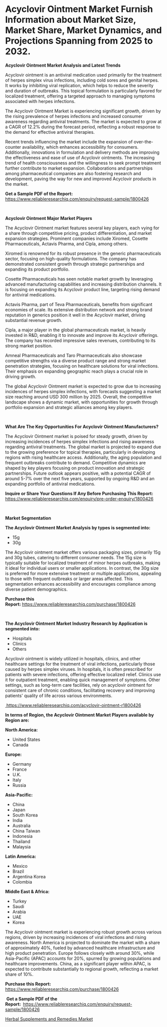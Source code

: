 <p><h1>Acyclovir Ointment Market Furnish Information about Market Size, Market Share, Market Dynamics, and Projections Spanning from 2025 to 2032.</h1></p><p><strong>Acyclovir Ointment Market Analysis and Latest Trends</strong></p>
<p><p>Acyclovir ointment is an antiviral medication used primarily for the treatment of herpes simplex virus infections, including cold sores and genital herpes. It works by inhibiting viral replication, which helps to reduce the severity and duration of outbreaks. This topical formulation is particularly favored for localized treatment, offering a targeted approach to managing symptoms associated with herpes infections.</p><p>The Acyclovir Ointment Market is experiencing significant growth, driven by the rising prevalence of herpes infections and increased consumer awareness regarding antiviral treatments. The market is expected to grow at a CAGR of 12.2% during the forecast period, reflecting a robust response to the demand for effective antiviral therapies. </p><p>Recent trends influencing the market include the expansion of over-the-counter availability, which enhances accessibility for consumers. Additionally, innovations in formulation and delivery methods are improving the effectiveness and ease of use of Acyclovir ointments. The increasing trend of health consciousness and the willingness to seek prompt treatment further contribute to market expansion. Collaborations and partnerships among pharmaceutical companies are also fostering research and development, paving the way for new and improved Acyclovir products in the market.</p></p>
<p><strong>Get a Sample PDF of the Report:&nbsp;</strong> <a href="https://www.reliableresearchiq.com/enquiry/request-sample/1800426?utm_campaign=2293&utm_medium=2&utm_source=Github&utm_content=ia&utm_term=08032025&utm_id=acyclovir-ointment">https://www.reliableresearchiq.com/enquiry/request-sample/1800426</a></p>
<p>&nbsp;</p>
<p><strong>Acyclovir Ointment Major Market Players</strong></p>
<p><p>The Acyclovir Ointment market features several key players, each vying for a share through competitive pricing, product differentiation, and market expansion strategies. Prominent companies include Xiromed, Cosette Pharmaceuticals, Actavis Pharma, and Cipla, among others.</p><p>Xiromed is renowned for its robust presence in the generic pharmaceuticals sector, focusing on high-quality formulations. The company has demonstrated consistent growth through strategic partnerships and expanding its product portfolio.</p><p>Cosette Pharmaceuticals has seen notable market growth by leveraging advanced manufacturing capabilities and increasing distribution channels. It is focusing on expanding its Acyclovir product line, targeting rising demand for antiviral medications.</p><p>Actavis Pharma, part of Teva Pharmaceuticals, benefits from significant economies of scale. Its extensive distribution network and strong brand reputation in generics position it well in the Acyclovir market, driving substantial revenue growth.</p><p>Cipla, a major player in the global pharmaceuticals market, is heavily invested in R&D, enabling it to innovate and improve its Acyclovir offerings. The company has recorded impressive sales revenues, contributing to its strong market position.</p><p>Amneal Pharmaceuticals and Taro Pharmaceuticals also showcase competitive strengths via a diverse product range and strong market penetration strategies, focusing on healthcare solutions for viral infections. Their emphasis on expanding geographic reach plays a crucial role in driving growth.</p><p>The global Acyclovir Ointment market is expected to grow due to increasing incidences of herpes simplex infections, with forecasts suggesting a market size reaching around USD 300 million by 2025. Overall, the competitive landscape shows a dynamic market, with opportunities for growth through portfolio expansion and strategic alliances among key players.</p></p>
<p>&nbsp;</p>
<p><strong>What Are The Key Opportunities For Acyclovir Ointment Manufacturers?</strong></p>
<p><p>The Acyclovir Ointment market is poised for steady growth, driven by increasing incidences of herpes simplex infections and rising awareness regarding antiviral treatments. The global market is projected to expand due to the growing preference for topical therapies, particularly in developing regions with rising healthcare access. Additionally, the aging population and frequent outbreaks contribute to demand. Competitive dynamics are shaped by key players focusing on product innovation and strategic partnerships. Future outlook appears positive, with a potential CAGR of around 5-7% over the next five years, supported by ongoing R&D and an expanding portfolio of antiviral medications.</p></p>
<p><strong>Inquire or Share Your Questions If Any Before Purchasing This Report:</strong> <a href="https://www.reliableresearchiq.com/enquiry/pre-order-enquiry/1800426?utm_campaign=2293&utm_medium=2&utm_source=Github&utm_content=ia&utm_term=08032025&utm_id=acyclovir-ointment">https://www.reliableresearchiq.com/enquiry/pre-order-enquiry/1800426</a></p>
<p>&nbsp;</p>
<p><strong>Market Segmentation</strong></p>
<p><strong>The Acyclovir Ointment Market Analysis by types is segmented into:</strong></p>
<p><ul><li>15g</li><li>30g</li></ul></p>
<p><p>The Acyclovir ointment market offers various packaging sizes, primarily 15g and 30g tubes, catering to different consumer needs. The 15g size is typically suitable for localized treatment of minor herpes outbreaks, making it ideal for individual users or smaller applications. In contrast, the 30g size is preferred for more extensive treatment or multiple applications, appealing to those with frequent outbreaks or larger areas affected. This segmentation enhances accessibility and encourages compliance among diverse patient demographics.</p></p>
<p><strong>Purchase this Report:&nbsp;</strong><a href="https://www.reliableresearchiq.com/purchase/1800426?utm_campaign=2293&utm_medium=2&utm_source=Github&utm_content=ia&utm_term=08032025&utm_id=acyclovir-ointment">https://www.reliableresearchiq.com/purchase/1800426</a></p>
<p>&nbsp;</p>
<p><strong>The Acyclovir Ointment Market Industry Research by Application is segmented into:</strong></p>
<p><ul><li>Hospitals</li><li>Clinics</li><li>Others</li></ul></p>
<p><p>Acyclovir ointment is widely utilized in hospitals, clinics, and other healthcare settings for the treatment of viral infections, particularly those caused by herpes simplex viruses. In hospitals, it is often prescribed for patients with severe infections, offering effective localized relief. Clinics use it for outpatient treatment, enabling quick management of symptoms. Other settings, such as long-term care facilities, rely on acyclovir ointment for consistent care of chronic conditions, facilitating recovery and improving patients' quality of life across various environments.</p></p>
<p><a href="https://www.reliableresearchiq.com/acyclovir-ointment-r1800426?utm_campaign=2293&utm_medium=2&utm_source=Github&utm_content=ia&utm_term=08032025&utm_id=acyclovir-ointment">&nbsp;https://www.reliableresearchiq.com/acyclovir-ointment-r1800426</a></p>
<p><strong>In terms of Region, the Acyclovir Ointment Market Players available by Region are:</strong></p>
<p>
    <p> <strong> North America: </strong>
        <ul>
            <li>United States</li>
            <li>Canada</li>
        </ul>
        </p> 
    <p> <strong> Europe: </strong>
        <ul>
            <li>Germany</li>
            <li>France</li>
            <li>U.K.</li>
            <li>Italy</li>
            <li>Russia</li>
        </ul>
        </p> 
    <p> <strong> Asia-Pacific: </strong>
        <ul>
            <li>China</li>
            <li>Japan</li>
            <li>South Korea</li>
            <li>India</li>
            <li>Australia</li>
            <li>China Taiwan</li>
            <li>Indonesia</li>
            <li>Thailand</li>
            <li>Malaysia</li>
        </ul>
        </p> 
    <p> <strong> Latin America: </strong>
        <ul>
            <li>Mexico</li>
            <li>Brazil</li>
            <li>Argentina Korea</li>
            <li>Colombia</li>
        </ul>
        </p> 
    <p> <strong> Middle East & Africa: </strong>
        <ul>
            <li>Turkey</li>
            <li>Saudi</li>
            <li>Arabia</li>
            <li>UAE</li>
            <li>Korea</li>
        </ul>
    </p>
    </p>
<p><p>The Acyclovir ointment market is experiencing robust growth across various regions, driven by increasing incidences of viral infections and rising awareness. North America is projected to dominate the market with a share of approximately 40%, fueled by advanced healthcare infrastructure and high product penetration. Europe follows closely with around 30%, while Asia-Pacific (APAC) accounts for 20%, spurred by growing populations and healthcare improvements. China, as a significant player within APAC, is expected to contribute substantially to regional growth, reflecting a market share of 10%.</p></p>
<p><strong>Purchase this Report: </strong><a href="https://www.reliableresearchiq.com/purchase/1800426?utm_campaign=2293&utm_medium=2&utm_source=Github&utm_content=ia&utm_term=08032025&utm_id=acyclovir-ointment">https://www.reliableresearchiq.com/purchase/1800426</a></p>
<p>&nbsp;<strong>Get a Sample PDF of the Report:&nbsp;&nbsp;</strong><a href="https://www.reliableresearchiq.com/enquiry/request-sample/1800426?utm_campaign=2293&utm_medium=2&utm_source=Github&utm_content=ia&utm_term=08032025&utm_id=acyclovir-ointment">https://www.reliableresearchiq.com/enquiry/request-sample/1800426</a></p>
<p><strong></strong></p>
<p><p><a href="https://github.com/bensemilia864/Market-Research-Report-List-1/blob/main/herbal-supplements-and-remedies-market.md?utm_campaign=2293&utm_medium=2&utm_source=Github&utm_content=ia&utm_term=08032025&utm_id=acyclovir-ointment">Herbal Supplements and Remedies Market</a></p></p>